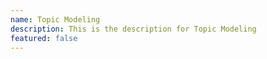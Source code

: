 ```yaml
---
name: Topic Modeling
description: This is the description for Topic Modeling
featured: false
---
```

